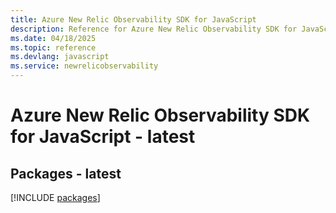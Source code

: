 ```yaml
---
title: Azure New Relic Observability SDK for JavaScript
description: Reference for Azure New Relic Observability SDK for JavaScript
ms.date: 04/18/2025
ms.topic: reference
ms.devlang: javascript
ms.service: newrelicobservability
---
```

# Azure New Relic Observability SDK for JavaScript - latest
## Packages - latest
[!INCLUDE [packages](new-relic-observability-index.md)]